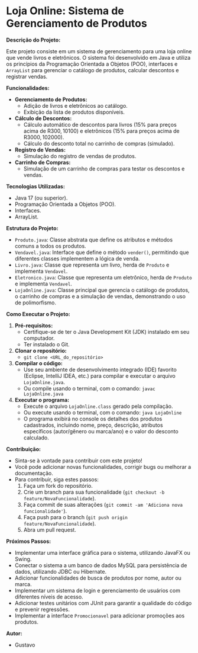 # Loja Online: Sistema de Gerenciamento de Produtos

**Descrição do Projeto:**

Este projeto consiste em um sistema de gerenciamento para uma loja online que vende livros e eletrônicos. O sistema foi desenvolvido em Java e utiliza os princípios da Programação Orientada a Objetos (POO), interfaces e `ArrayList` para gerenciar o catálogo de produtos, calcular descontos e registrar vendas.

**Funcionalidades:**

* **Gerenciamento de Produtos:**
    * Adição de livros e eletrônicos ao catálogo.
    * Exibição da lista de produtos disponíveis.
* **Cálculo de Descontos:**
    * Cálculo automático de descontos para livros (15% para preços acima de R$300, 10% para preços acima de R$100) e eletrônicos (15% para preços acima de R$3000, 10% para preços acima de R$2000).
    * Cálculo do desconto total no carrinho de compras (simulado).
* **Registro de Vendas:**
    * Simulação do registro de vendas de produtos.
* **Carrinho de Compras:**
    * Simulação de um carrinho de compras para testar os descontos e vendas.

**Tecnologias Utilizadas:**

* Java 17 (ou superior).
* Programação Orientada a Objetos (POO).
* Interfaces.
* ArrayList.

**Estrutura do Projeto:**

* `Produto.java`: Classe abstrata que define os atributos e métodos comuns a todos os produtos.
* `Vendavel.java`: Interface que define o método `vender()`, permitindo que diferentes classes implementem a lógica de venda.
* `Livro.java`: Classe que representa um livro, herda de `Produto` e implementa `Vendavel`.
* `Eletronico.java`: Classe que representa um eletrônico, herda de `Produto` e implementa `Vendavel`.
* `LojaOnline.java`: Classe principal que gerencia o catálogo de produtos, o carrinho de compras e a simulação de vendas, demonstrando o uso de polimorfismo.

**Como Executar o Projeto:**

1.  **Pré-requisitos:**
    * Certifique-se de ter o Java Development Kit (JDK) instalado em seu computador.
    * Ter instalado o Git.
2.  **Clonar o repositório:**
    * `git clone <URL_do_repositório>`
3.  **Compilar o código:**
    * Use seu ambiente de desenvolvimento integrado (IDE) favorito (Eclipse, IntelliJ IDEA, etc.) para compilar e executar o arquivo `LojaOnline.java`.
    * Ou compile usando o terminal, com o comando: `javac LojaOnline.java`
4.  **Executar o programa:**
    * Execute o arquivo `LojaOnline.class` gerado pela compilação.
    * Ou execute usando o terminal, com o comando: `java LojaOnline`
    * O programa exibirá no console os detalhes dos produtos cadastrados, incluindo nome, preço, descrição, atributos específicos (autor/gênero ou marca/ano) e o valor do desconto calculado.

**Contribuição:**

* Sinta-se à vontade para contribuir com este projeto!
* Você pode adicionar novas funcionalidades, corrigir bugs ou melhorar a documentação.
* Para contribuir, siga estes passos:
    1.  Faça um fork do repositório.
    2.  Crie um branch para sua funcionalidade (`git checkout -b feature/NovaFuncionalidade`).
    3.  Faça commit de suas alterações (`git commit -am 'Adiciona nova funcionalidade'`).
    4.  Faça push para o branch (`git push origin feature/NovaFuncionalidade`).
    5.  Abra um pull request.

**Próximos Passos:**

* Implementar uma interface gráfica para o sistema, utilizando JavaFX ou Swing.
* Conectar o sistema a um banco de dados MySQL para persistência de dados, utilizando JDBC ou Hibernate.
* Adicionar funcionalidades de busca de produtos por nome, autor ou marca.
* Implementar um sistema de login e gerenciamento de usuários com diferentes níveis de acesso.
* Adicionar testes unitários com JUnit para garantir a qualidade do código e prevenir regressões.
* Implementar a interface `Promocionavel` para adicionar promoções aos produtos.

**Autor:**

* Gustavo
